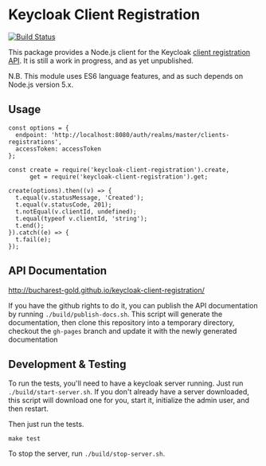 # Keycloak Client Registration

[![Build Status](https://travis-ci.org/bucharest-gold/keycloak-admin-client.svg?branch=master)](https://travis-ci.org/bucharest-gold/keycloak-admin-client)

This package provides a Node.js client for the Keycloak [client registration API][1].
It is still a work in progress, and as yet unpublished.

N.B. This module uses ES6 language features, and as such depends on Node.js version 5.x.

## Usage

    const options = { 
      endpoint: 'http://localhost:8080/auth/realms/master/clients-registrations',
      accessToken: accessToken 
    };

    const create = require('keycloak-client-registration').create,
          get = require('keycloak-client-registration').get;
    
    create(options).then((v) => {
      t.equal(v.statusMessage, 'Created');
      t.equal(v.statusCode, 201);
      t.notEqual(v.clientId, undefined);
      t.equal(typeof v.clientId, 'string');
      t.end();
    }).catch((e) => {
      t.fail(e);
    });

## API Documentation

http://bucharest-gold.github.io/keycloak-client-registration/

If you have the github rights to do it, you can publish the API documentation by running
`./build/publish-docs.sh`. This script will generate the documentation, then clone this
repository into a temporary directory, checkout the `gh-pages` branch and update it with
the newly generated documentation

## Development & Testing

To run the tests, you'll need to have a keycloak server running. Just run 
`./build/start-server.sh`. If you don't already have a server downloaded,
this script will download one for you, start it, initialize the admin user, and
then restart.

Then just run the tests.

    make test
    
To stop the server, run `./build/stop-server.sh`.

[1]: http://keycloak.github.io/docs/userguide/keycloak-server/html/client-registration.html